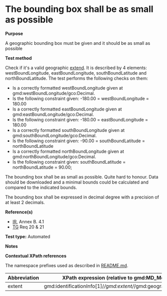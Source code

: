 
# The bounding box shall be as small as possible

**Purpose**	

A geographic bounding box must be given and it should be as small as possible

**Test method**	

Check if it's a valid geographic [extend](#extent). It is described by 4 elements: westBoundLongitude, eastBoundLongitude, southBoundLatitude and northBoundLatitude. The test performs the following checks on them:
*	Is a correctly formatted westBoundLongitude given at gmd:westBoundLongitude/gco:Decimal.
*	Is the following constraint given: -180.00 = westBoundLongitude = 180.00
*	Is a correctly formatted eastBoundLongitude given at gmd:eastBoundLongitude/gco:Decimal.
*	Is the following constraint given: -180.00 = eastBoundLongitude = 180.00
*	Is a correctly formatted southBoundLongitude given at gmd:southBoundLongitude/gco:Decimal.
*	Is the following constraint given: -90.00 = southBoundLatitude = northBoundLatitude
*	Is a correctly formatted northBoundLongitude given at gmd:northBoundLongitude/gco:Decimal.
*	Is the following constraint given: southBoundLatitude = northBoundLatitude = 90.00;

The bounding box shall be as small as possible. Quite hard to honour. Data should be downloaded and a minimal bounds could be calculated and compared to the indicated bounds.

The bounding box shall be expressed in decimal degree with a precision of at least 2 decimals.


**Reference(s)**	 

* [IR](./README.md#IR), Annex B. 4.1
* [TG](./README.md#TG) Req 20 & 21 

**Test type:** Automated

**Notes**

**Contextual XPath references**

The namespace prefixes used as described in [README.md](./README.md#namespaces).

Abbreviation                                   |  XPath expression (relative to gmd:MD_Metadata)
-----------------------------------------------| -------------------------------------------------------------------------
<a name="extent"></a> extent  | gmd:identificationInfo[1]/*/gmd:extent/*/gmd:geographicElement/*/


